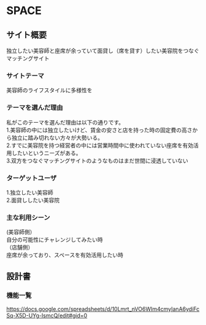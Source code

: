 # SPACE

## サイト概要
独立したい美容師と座席が余っていて面貸し（席を貸す）したい美容院をつなぐマッチングサイト

### サイトテーマ
美容師のライフスタイルに多様性を

### テーマを選んだ理由
私がこのテーマを選んだ理由は以下の通りです。</br>
1.美容師の中には独立したいけど、賃金の安さと店を持った時の固定費の高さから独立に踏み切れない方々が大勢いる。</br>
2.すでに美容院を持つ経営者の中には営業時間中に使われていない座席を有効活用したいというニーズがある。</br>
3.双方をつなぐマッチングサイトのようなものはまだ世間に浸透していない

### ターゲットユーザ
1.独立したい美容師</br>
2.面貸ししたい美容院

### 主な利用シーン
(美容師側）</br>
自分の可能性にチャレンジしてみたい時</br>
（店舗側）</br>
座席が余っており、スペースを有効活用したい時

## 設計書

### 機能一覧
https://docs.google.com/spreadsheets/d/10Lmrt_nVO6WIm4cmyIanA6ydiFcSq-X5D-UYg-IsmcQ/edit#gid=0

